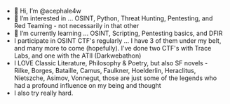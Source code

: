 - 👋 Hi, I’m @acephale4w
- 👀 I’m interested in ... OSINT, Python, Threat Hunting, Pentesting, and Red Teaming  - not necessarily in that other
- 🌱 I’m currently learning ... OSINT, Scripting, Pentesting basics, and DFIR
- I participate in OSINT CTF's regularly ... I have 3 of them under my belt, and many more to come (hopefully). I've done two CTF's with Trace Labs, and one with the ATII (Darkwebathon)
- I LOVE Classic Literature, Philosophy & Poetry, but also SF novels - Rilke, Borges, Bataille, Camus, Faulkner, Hoelderlin, Heraclitus, Nietszche, Asimov, Vonnegut, those are just some of the legends who had a profound influence on my being and thought
- I also try really hard.


